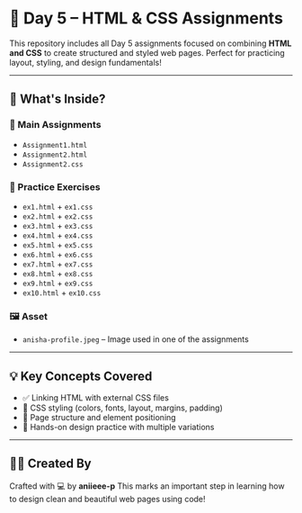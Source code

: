 # 🌟 Day 5 – HTML & CSS Assignments

This repository includes all Day 5 assignments focused on combining **HTML and CSS** to create structured and styled web pages. Perfect for practicing layout, styling, and design fundamentals!

---

## 📂 What's Inside?

### 📝 Main Assignments
- `Assignment1.html`
- `Assignment2.html`
- `Assignment2.css`

### 🎯 Practice Exercises
- `ex1.html` + `ex1.css`
- `ex2.html` + `ex2.css`
- `ex3.html` + `ex3.css`
- `ex4.html` + `ex4.css`
- `ex5.html` + `ex5.css`
- `ex6.html` + `ex6.css`
- `ex7.html` + `ex7.css`
- `ex8.html` + `ex8.css`
- `ex9.html` + `ex9.css`
- `ex10.html` + `ex10.css`

### 🖼️ Asset
- `anisha-profile.jpeg` – Image used in one of the assignments

---

## 💡 Key Concepts Covered

- ✅ Linking HTML with external CSS files
- 🎨 CSS styling (colors, fonts, layout, margins, padding)
- 📐 Page structure and element positioning
- 🧠 Hands-on design practice with multiple variations

---

## 🙋‍♀️ Created By

Crafted with 💻 by **aniieee-p** 
This marks an important step in learning how to design clean and beautiful web pages using code!
